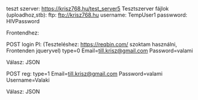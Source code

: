 teszt szerver: https://krisz768.hu/test_server5
Tesztszerver fájlok (uploadhoz,stb):
  ftp: ftp://krisz768.hu
  username: TempUser1
  passwword: HIVPassword

Frontendhez:

POST login Pl: (Teszteléshez: https://reqbin.com/ szoktam használni, Frontenden jqueryvel)
  type=0
  Email=till.krisz@gmail.com
  Password=valami

  Válasz: JSON

POST reg:
  type=1
  Email=till.krisz@gmail.com
  Password=valami
  Username=Valaki
  
  Válasz: JSON
